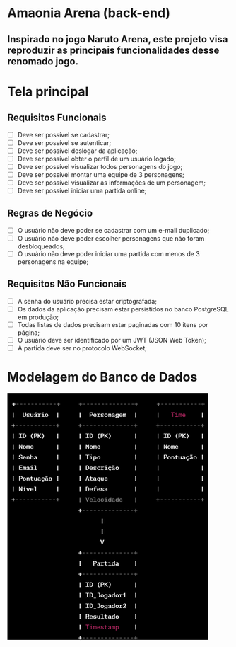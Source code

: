 # Amaonia Arena (back-end)
**Inspirado no jogo Naruto Arena, este projeto visa reproduzir as principais funcionalidades desse renomado jogo.**
---
# Tela principal
## Requisitos Funcionais
- [ ] Deve ser possível se cadastrar;
- [ ] Deve ser possível se autenticar;
- [ ] Deve ser possível deslogar da aplicação;
- [ ] Deve ser possível obter o perfil de um usuário logado;
- [ ] Deve ser possível visualizar todos personagens do jogo;
- [ ] Deve ser possível montar uma equipe de 3 personagens;
- [ ] Deve ser possível visualizar as informações de um personagem;
- [ ] Deve ser possível iniciar uma partida online;

## Regras de Negócio
- [ ] O usuário não deve poder se cadastrar com um e-mail duplicado;
- [ ] O usuário não deve poder escolher personagens que não foram desbloqueados;
- [ ] O usuário não deve poder iniciar uma partida com menos de 3 personagens na equipe;

## Requisitos Não Funcionais
- [ ] A senha do usuário precisa estar criptografada;
- [ ] Os dados da aplicação precisam estar persistidos no banco PostgreSQL em produção;
- [ ] Todas listas de dados precisam estar paginadas com 10 itens por página;
- [ ] O usuário deve ser identificado por um JWT (JSON Web Token);
- [ ] A partida deve ser no protocolo WebSocket;

# Modelagem do Banco de Dados
![Alt text](image.png)
